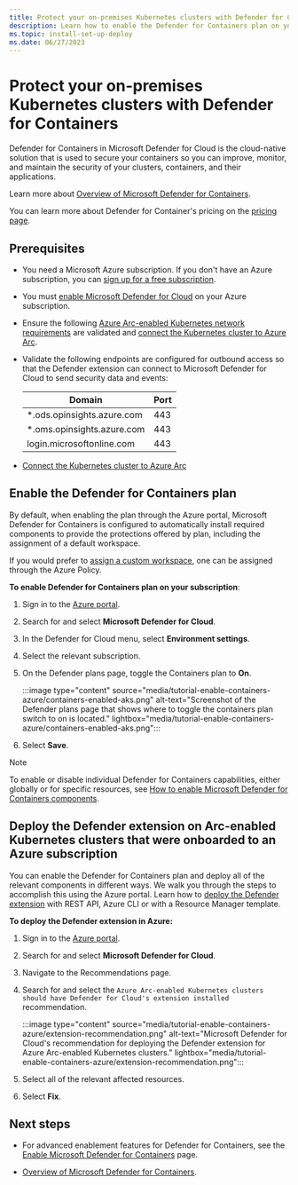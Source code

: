 ```yaml
---
title: Protect your on-premises Kubernetes clusters with Defender for Containers
description: Learn how to enable the Defender for Containers plan on your on-premises devices for Microsoft Defender for Cloud.
ms.topic: install-set-up-deploy
ms.date: 06/27/2023
---
```


# Protect your on-premises Kubernetes clusters with Defender for Containers

Defender for Containers in Microsoft Defender for Cloud is the cloud-native solution that is used to secure your containers so you can improve, monitor, and maintain the security of your clusters, containers, and their applications.

Learn more about [Overview of Microsoft Defender for Containers](defender-for-containers-introduction.md).

You can learn more about Defender for Container's pricing on the [pricing page](https://azure.microsoft.com/pricing/details/defender-for-cloud/).

## Prerequisites

- You need a Microsoft Azure subscription. If you don't have an Azure subscription, you can [sign up for a free subscription](https://azure.microsoft.com/pricing/free-trial/).

- You must [enable Microsoft Defender for Cloud](get-started.md#enable-defender-for-cloud-on-your-azure-subscription) on your Azure subscription.

- Ensure the following [Azure Arc-enabled Kubernetes network requirements](../azure-arc/kubernetes/network-requirements.md) are validated and [connect the Kubernetes cluster to Azure Arc](../azure-arc/kubernetes/quickstart-connect-cluster.md).

- Validate the following endpoints are configured for outbound access so that the Defender extension can connect to Microsoft Defender for Cloud to send security data and events:

    | Domain                     | Port |
    | -------------------------- | ---- |
    | *.ods.opinsights.azure.com | 443  |
    | *.oms.opinsights.azure.com | 443  |
    | login.microsoftonline.com  | 443  |

- [Connect the Kubernetes cluster to Azure Arc](../azure-arc/kubernetes/quickstart-connect-cluster.md)

## Enable the Defender for Containers plan

By default, when enabling the plan through the Azure portal, Microsoft Defender for Containers is configured to automatically install required components to provide the protections offered by plan, including the assignment of a default workspace.

If you would prefer to [assign a custom workspace](defender-for-containers-enable.md?pivots=defender-for-container-aks&tabs=aks-deploy-portal%2ck8s-deploy-asc%2ck8s-verify-asc%2ck8s-remove-arc%2caks-removeprofile-api#assign-a-custom-workspace), one can be assigned through the Azure Policy.

**To enable Defender for Containers plan on your subscription**:

1. Sign in to the [Azure portal](https://portal.azure.com).

1. Search for and select **Microsoft Defender for Cloud**.

1. In the Defender for Cloud menu, select **Environment settings**.

1. Select the relevant subscription.

1. On the Defender plans page, toggle the Containers plan to **On**.

    :::image type="content" source="media/tutorial-enable-containers-azure/containers-enabled-aks.png" alt-text="Screenshot of the Defender plans page that shows where to toggle the containers plan switch to on is located." lightbox="media/tutorial-enable-containers-azure/containers-enabled-aks.png":::

1. Select **Save**.

> [!NOTE]
> To enable or disable individual Defender for Containers capabilities, either globally or for specific resources, see [How to enable Microsoft Defender for Containers components](defender-for-containers-enable.md).

## Deploy the Defender extension on Arc-enabled Kubernetes clusters that were onboarded to an Azure subscription

You can enable the Defender for Containers plan and deploy all of the relevant components in different ways. We walk you through the steps to accomplish this using the Azure portal. Learn how to [deploy the Defender extension](/azure/defender-for-cloud/defender-for-containers-enable?pivots=defender-for-container-arc&tabs=aks-deploy-portal%2Ck8s-deploy-asc%2Ck8s-verify-asc%2Ck8s-remove-arc%2Caks-removeprofile-api#deploy-the-defender-extension) with REST API, Azure CLI or with a Resource Manager template.

**To deploy the Defender extension in Azure:**

1. Sign in to the [Azure portal](https://portal.azure.com).

1. Search for and select **Microsoft Defender for Cloud**.

1. Navigate to the Recommendations page.

1. Search for and select the `Azure Arc-enabled Kubernetes clusters should have Defender for Cloud's extension installed` recommendation.

    :::image type="content" source="media/tutorial-enable-containers-azure/extension-recommendation.png" alt-text="Microsoft Defender for Cloud's recommendation for deploying the Defender extension for Azure Arc-enabled Kubernetes clusters." lightbox="media/tutorial-enable-containers-azure/extension-recommendation.png":::

1. Select all of the relevant affected resources.

1. Select **Fix**.

## Next steps

- For advanced enablement features for Defender for Containers, see the [Enable Microsoft Defender for Containers](defender-for-containers-enable.md) page.

- [Overview of Microsoft Defender for Containers](defender-for-containers-introduction.md).
